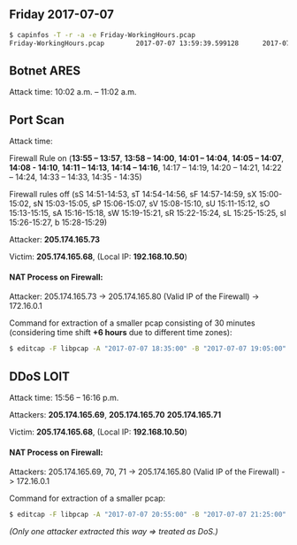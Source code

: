 ## Friday 2017-07-07

```bash
$ capinfos -T -r -a -e Friday-WorkingHours.pcap
Friday-WorkingHours.pcap        2017-07-07 13:59:39.599128      2017-07-07 22:02:41.169108
```

## Botnet ARES 

Attack time: 10:02 a.m. – 11:02 a.m.

## Port Scan

Attack time: 

Firewall Rule on (**13:55 – 13:57**, **13:58 – 14:00**, **14:01 – 14:04**, **14:05 – 14:07**, **14:08 - 14:10**, **14:11 – 14:13**, **14:14 – 14:16**, 14:17 – 14:19, 14:20 – 14:21, 14:22 – 14:24, 14:33 – 14:33, 14:35 - 14:35)

Firewall rules off (sS 14:51-14:53, sT 14:54-14:56, sF 14:57-14:59, sX 15:00-15:02, sN 15:03-15:05, sP 15:06-15:07, sV 15:08-15:10, sU 15:11-15:12, sO 15:13-15:15, sA 15:16-15:18, sW 15:19-15:21, sR 15:22-15:24, sL 15:25-15:25, sI 15:26-15:27, b 15:28-15:29)

Attacker: **205.174.165.73**

Victim: **205.174.165.68**, (Local IP: **192.168.10.50**)

#### NAT Process on Firewall:

Attacker: 205.174.165.73 -> 205.174.165.80 (Valid IP of the Firewall) -> 172.16.0.1

Command for extraction of a smaller pcap consisting of 30 minutes (considering time shift **+6 hours** due to different time zones):

```bash
$ editcap -F libpcap -A "2017-07-07 18:35:00" -B "2017-07-07 19:05:00" Friday-WorkingHours.pcap friday_port_scan.pcap
```

## DDoS LOIT

Attack time: 15:56 – 16:16 p.m.

Attackers: **205.174.165.69**, **205.174.165.70** **205.174.165.71**

Victim: **205.174.165.68**, (Local IP: **192.168.10.50**)

#### NAT Process on Firewall:

Attackers: 205.174.165.69, 70, 71 -> 205.174.165.80 (Valid IP of the Firewall) -> 172.16.0.1

Command for extraction of a smaller pcap:

```bash
$ editcap -F libpcap -A "2017-07-07 20:55:00" -B "2017-07-07 21:25:00" Friday-WorkingHours.pcap friday_ddos.pcap
```

*(Only one attacker extracted this way => treated as DoS.)*